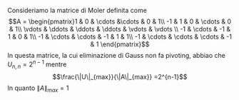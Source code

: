 Consideriamo la matrice di Moler definita come $$A = 
\begin{pmatrix}1 & 0 & \cdots &\cdots & 0 & 1\\ 
-1 & 1 & 0 & \cdots  & 0 & 1\\ \vdots & \ddots & \ddots & \ddots & \vdots & \vdots \\ -1 & \cdots & -1 & 1 & 0 & 1\\ -1 & \cdots & \cdots & -1 & 1 & 1\\ -1 & \cdots & \cdots & \cdots & -1 & 1
\end{pmatrix}$$
In questa matrice, la cui eliminazione di Gauss non fa pivoting, abbiao che $U_{n,n} = 2^{n-1}$ mentre $$\frac{\|U\|_{max}}{\|A\|_{max}} =2^{n-1}$$
In quanto $\|A\|_{max} = 1$